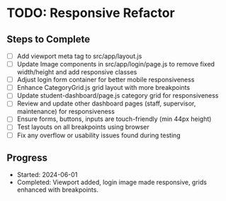 # TODO: Responsive Refactor

## Steps to Complete
- [ ] Add viewport meta tag to src/app/layout.js
- [ ] Update Image components in src/app/login/page.js to remove fixed width/height and add responsive classes
- [ ] Adjust login form container for better mobile responsiveness
- [ ] Enhance CategoryGrid.js grid layout with more breakpoints
- [ ] Update student-dashboard/page.js category grid for responsiveness
- [ ] Review and update other dashboard pages (staff, supervisor, maintenance) for responsiveness
- [ ] Ensure forms, buttons, inputs are touch-friendly (min 44px height)
- [ ] Test layouts on all breakpoints using browser
- [ ] Fix any overflow or usability issues found during testing

## Progress
- Started: 2024-06-01
- Completed: Viewport added, login image made responsive, grids enhanced with breakpoints.
